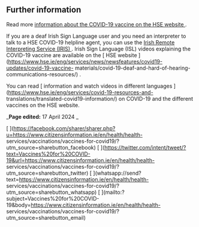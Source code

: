 ##  Further information

Read more [ information about the COVID-19 vaccine on the HSE website
](https://www2.hse.ie/covid-19-vaccine/) .

If you are a deaf Irish Sign Language user and you need an interpreter to talk
to a HSE COVID-19 helpline agent, you can use the [ Irish Remote Interpreting
Service (IRIS) ](https://iris2.gettimely.com/) . Irish Sign Language (ISL)
videos explaining the COVID-19 vaccine are available on the [ HSE website
](https://www.hse.ie/eng/services/news/newsfeatures/covid19-updates/covid-19-vaccine-
materials/covid-19-deaf-and-hard-of-hearing-communications-resources/) .

You can read [ information and watch videos in different languages
](https://www.hse.ie/eng/services/covid-19-resources-and-
translations/translated-covid19-information/) on COVID-19 and the different
vaccines on the HSE website.

_**Page edited:** 17 April 2024 _

[
](https://facebook.com/sharer/sharer.php?u=https://www.citizensinformation.ie/en/health/health-
services/vaccinations/vaccines-for-covid19/?utm_source=sharebutton_facebook) [
](https://twitter.com/intent/tweet/?text=Vaccines%20for%20COVID-19&url=https://www.citizensinformation.ie/en/health/health-
services/vaccinations/vaccines-for-covid19/?utm_source=sharebutton_twitter) [
](whatsapp://send?text=https://www.citizensinformation.ie/en/health/health-
services/vaccinations/vaccines-for-covid19/?utm_source=sharebutton_whatsapp) [
](mailto:?subject=Vaccines%20for%20COVID-19&body=https://www.citizensinformation.ie/en/health/health-
services/vaccinations/vaccines-for-covid19/?utm_source=sharebutton_email) [
](javascript:void\(0\))
